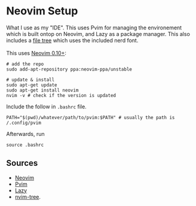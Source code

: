 # Neovim Setup

What I use as my "IDE". This uses Pvim for managing the environement which is built ontop on Neovim, and Lazy as a package manager. This also includes a [file tree](https://github.com/nvim-tree/nvim-tree.lua) which uses the included nerd font. <br /><br />
This uses [Neovim 0.10+](https://neovim.io): <br />
```shell
# add the repo
sudo add-apt-repository ppa:neovim-ppa/unstable

# update & install
sudo apt-get update
sudo apt-get install neovim
nvim -v # check if the version is updated
```
Include the follow in ```.bashrc``` file.
```shell
PATH="$(pwd)/whatever/path/to/pvim:$PATH" # usually the path is /.config/pvim
```
Afterwards, run
```shell
source .bashrc
```
## Sources

 - [Neovim](https://neovim.io)
 - [Pvim](https://github.com/RoryNesbitt/pvim)
 - [Lazy](https://github.com/folke/lazy.nvim)
 - [nvim-tree](https://github.com/nvim-tree/nvim-tree.lua).

